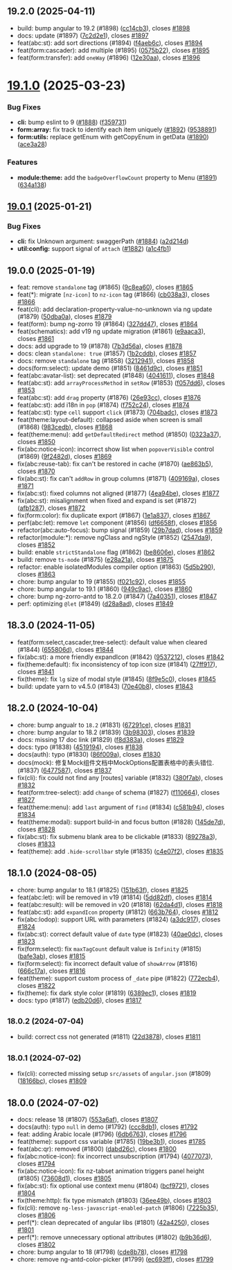 ## 19.2.0 (2025-04-11)

* build: bump angular to 19.2 (#1898) ([cc14cb3](https://github.com/ng-alain/delon/commit/cc14cb3)), closes [#1898](https://github.com/ng-alain/delon/issues/1898)
* docs: update (#1897) ([7c2d2e1](https://github.com/ng-alain/delon/commit/7c2d2e1)), closes [#1897](https://github.com/ng-alain/delon/issues/1897)
* feat(abc:st): add sort directions (#1894) ([f4aeb6c](https://github.com/ng-alain/delon/commit/f4aeb6c)), closes [#1894](https://github.com/ng-alain/delon/issues/1894)
* feat(form:cascader): add multiple (#1895) ([0575b22](https://github.com/ng-alain/delon/commit/0575b22)), closes [#1895](https://github.com/ng-alain/delon/issues/1895)
* feat(form:transfer): add `oneWay` (#1896) ([12e30aa](https://github.com/ng-alain/delon/commit/12e30aa)), closes [#1896](https://github.com/ng-alain/delon/issues/1896)



# [19.1.0](https://github.com/ng-alain/delon/compare/19.0.1...19.1.0) (2025-03-23)


### Bug Fixes

* **cli:** bump eslint to 9 ([#1888](https://github.com/ng-alain/delon/issues/1888)) ([f359731](https://github.com/ng-alain/delon/commit/f359731237aa4f8b68586416a947f466ddb5ef8b))
* **form:array:** fix track to identify each item uniquely ([#1892](https://github.com/ng-alain/delon/issues/1892)) ([9538891](https://github.com/ng-alain/delon/commit/95388910d6cc0d165d6120bde74745c0de6e42dd))
* **form:utils:** replace getEnum with getCopyEnum in getData ([#1890](https://github.com/ng-alain/delon/issues/1890)) ([ace3a28](https://github.com/ng-alain/delon/commit/ace3a288bca484fef40d0f506d4bcf07ac1b57e5))


### Features

* **module:theme:** add the `badgeOverflowCount` property to Menu ([#1891](https://github.com/ng-alain/delon/issues/1891)) ([634a138](https://github.com/ng-alain/delon/commit/634a138fa9d99abd6607afb5e0a6c87babb96b36))



## [19.0.1](https://github.com/ng-alain/delon/compare/19.0.0...19.0.1) (2025-01-21)


### Bug Fixes

* **cli:** fix Unknown argument: swaggerPath ([#1884](https://github.com/ng-alain/delon/issues/1884)) ([a2d214d](https://github.com/ng-alain/delon/commit/a2d214dea3ecdb04265cbc78b92d5e1e6def2279))
* **util:config:** support signal of `attach` ([#1882](https://github.com/ng-alain/delon/issues/1882)) ([a1c4fb1](https://github.com/ng-alain/delon/commit/a1c4fb113455bc1468e3ab0f600625d7b1cc1547))



## 19.0.0 (2025-01-19)

* feat: remove `standalone` tag (#1865) ([9c8ea60](https://github.com/ng-alain/delon/commit/9c8ea60)), closes [#1865](https://github.com/ng-alain/delon/issues/1865)
* feat(*): migrate `[nz-icon]` to `nz-icon` tag (#1866) ([cb038a3](https://github.com/ng-alain/delon/commit/cb038a3)), closes [#1866](https://github.com/ng-alain/delon/issues/1866)
* feat(cli): add declaration-property-value-no-unknown via ng update (#1879) ([50dba0a](https://github.com/ng-alain/delon/commit/50dba0a)), closes [#1879](https://github.com/ng-alain/delon/issues/1879)
* feat(form): bump ng-zorro 19 (#1864) ([327dd47](https://github.com/ng-alain/delon/commit/327dd47)), closes [#1864](https://github.com/ng-alain/delon/issues/1864)
* feat(schematics): add v19 ng update migration (#1861) ([e9aaca3](https://github.com/ng-alain/delon/commit/e9aaca3)), closes [#1861](https://github.com/ng-alain/delon/issues/1861)
* docs: add upgrade to 19 (#1878) ([7b3d56a](https://github.com/ng-alain/delon/commit/7b3d56a)), closes [#1878](https://github.com/ng-alain/delon/issues/1878)
* docs: clean `standalone: true` (#1857) ([1b2cddb](https://github.com/ng-alain/delon/commit/1b2cddb)), closes [#1857](https://github.com/ng-alain/delon/issues/1857)
* docs: remove `standalone` tag (#1858) ([3212941](https://github.com/ng-alain/delon/commit/3212941)), closes [#1858](https://github.com/ng-alain/delon/issues/1858)
* docs(form:select): update demo (#1851) ([8461d9c](https://github.com/ng-alain/delon/commit/8461d9c)), closes [#1851](https://github.com/ng-alain/delon/issues/1851)
* feat(abc:avatar-list): set deprecated (#1848) ([4041611](https://github.com/ng-alain/delon/commit/4041611)), closes [#1848](https://github.com/ng-alain/delon/issues/1848)
* feat(abc:st): add `arrayProcessMethod` in `setRow` (#1853) ([f057dd6](https://github.com/ng-alain/delon/commit/f057dd6)), closes [#1853](https://github.com/ng-alain/delon/issues/1853)
* feat(abc:st): add `drag` property (#1876) ([26e93cc](https://github.com/ng-alain/delon/commit/26e93cc)), closes [#1876](https://github.com/ng-alain/delon/issues/1876)
* feat(abc:st): add i18n in `pop` (#1874) ([f752c24](https://github.com/ng-alain/delon/commit/f752c24)), closes [#1874](https://github.com/ng-alain/delon/issues/1874)
* feat(abc:st): type `cell` support `click` (#1873) ([704badc](https://github.com/ng-alain/delon/commit/704badc)), closes [#1873](https://github.com/ng-alain/delon/issues/1873)
* feat(theme:layout-default): collapsed aside when screen is small (#1868) ([983cedb](https://github.com/ng-alain/delon/commit/983cedb)), closes [#1868](https://github.com/ng-alain/delon/issues/1868)
* feat(theme:menu): add `getDefaultRedirect` method (#1850) ([0323a37](https://github.com/ng-alain/delon/commit/0323a37)), closes [#1850](https://github.com/ng-alain/delon/issues/1850)
* fix(abc:notice-icon): incorrect show list when `popoverVisible` control (#1869) ([9f2482d](https://github.com/ng-alain/delon/commit/9f2482d)), closes [#1869](https://github.com/ng-alain/delon/issues/1869)
* fix(abc:reuse-tab): fix can't be restored in cache (#1870) ([ae863b5](https://github.com/ng-alain/delon/commit/ae863b5)), closes [#1870](https://github.com/ng-alain/delon/issues/1870)
* fix(abc:st): fix can't `addRow` in group columns (#1871) ([409169a](https://github.com/ng-alain/delon/commit/409169a)), closes [#1871](https://github.com/ng-alain/delon/issues/1871)
* fix(abc:st): fixed columns not aligned (#1877) ([4ea94be](https://github.com/ng-alain/delon/commit/4ea94be)), closes [#1877](https://github.com/ng-alain/delon/issues/1877)
* fix(abc:st): misalignment when fixed and expand is set (#1872) ([afb1287](https://github.com/ng-alain/delon/commit/afb1287)), closes [#1872](https://github.com/ng-alain/delon/issues/1872)
* fix(form:color): fix duplicate export (#1867) ([1e1a837](https://github.com/ng-alain/delon/commit/1e1a837)), closes [#1867](https://github.com/ng-alain/delon/issues/1867)
* perf(abc:let): remove `let` component (#1856) ([df6658f](https://github.com/ng-alain/delon/commit/df6658f)), closes [#1856](https://github.com/ng-alain/delon/issues/1856)
* refactor(abc:auto-focus): bump signal (#1859) ([29b7dad](https://github.com/ng-alain/delon/commit/29b7dad)), closes [#1859](https://github.com/ng-alain/delon/issues/1859)
* refactor(module:*): remove ngClass and ngStyle (#1852) ([2547da9](https://github.com/ng-alain/delon/commit/2547da9)), closes [#1852](https://github.com/ng-alain/delon/issues/1852)
* build: enable `strictStandalone` flag (#1862) ([be8606e](https://github.com/ng-alain/delon/commit/be8606e)), closes [#1862](https://github.com/ng-alain/delon/issues/1862)
* build: remove `ts-node` (#1875) ([e28a21a](https://github.com/ng-alain/delon/commit/e28a21a)), closes [#1875](https://github.com/ng-alain/delon/issues/1875)
* refactor: enable isolatedModules compiler option (#1863) ([5d5b290](https://github.com/ng-alain/delon/commit/5d5b290)), closes [#1863](https://github.com/ng-alain/delon/issues/1863)
* chore: bump angular to 19 (#1855) ([f021c92](https://github.com/ng-alain/delon/commit/f021c92)), closes [#1855](https://github.com/ng-alain/delon/issues/1855)
* chore: bump angular to 19.1 (#1860) ([949c9ac](https://github.com/ng-alain/delon/commit/949c9ac)), closes [#1860](https://github.com/ng-alain/delon/issues/1860)
* chore: bump ng-zorro-antd to 18.2.0 (#1847) ([7a40351](https://github.com/ng-alain/delon/commit/7a40351)), closes [#1847](https://github.com/ng-alain/delon/issues/1847)
* perf: optimizing `@let` (#1849) ([d28a8ad](https://github.com/ng-alain/delon/commit/d28a8ad)), closes [#1849](https://github.com/ng-alain/delon/issues/1849)



## 18.3.0 (2024-11-05)

* feat(form:select,cascader,tree-select): default value when cleared (#1844) ([655806d](https://github.com/ng-alain/delon/commit/655806d)), closes [#1844](https://github.com/ng-alain/delon/issues/1844)
* fix(abc:st): a more friendly expandIcon (#1842) ([9537212](https://github.com/ng-alain/delon/commit/9537212)), closes [#1842](https://github.com/ng-alain/delon/issues/1842)
* fix(theme:default): fix inconsistency of top icon size (#1841) ([27ff917](https://github.com/ng-alain/delon/commit/27ff917)), closes [#1841](https://github.com/ng-alain/delon/issues/1841)
* fix(theme): fix `lg` size of modal style (#1845) ([8f9e5c0](https://github.com/ng-alain/delon/commit/8f9e5c0)), closes [#1845](https://github.com/ng-alain/delon/issues/1845)
* build: update yarn to v4.5.0 (#1843) ([70e40b8](https://github.com/ng-alain/delon/commit/70e40b8)), closes [#1843](https://github.com/ng-alain/delon/issues/1843)



## 18.2.0 (2024-10-04)

* chore: bump angualr to `18.2` (#1831) ([67291ce](https://github.com/ng-alain/delon/commit/67291ce)), closes [#1831](https://github.com/ng-alain/delon/issues/1831)
* chore: bump angular to 18.2 (#1839) ([3b98303](https://github.com/ng-alain/delon/commit/3b98303)), closes [#1839](https://github.com/ng-alain/delon/issues/1839)
* docs: missing 17 doc link (#1829) ([f8d383a](https://github.com/ng-alain/delon/commit/f8d383a)), closes [#1829](https://github.com/ng-alain/delon/issues/1829)
* docs: typo (#1838) ([4519194](https://github.com/ng-alain/delon/commit/4519194)), closes [#1838](https://github.com/ng-alain/delon/issues/1838)
* docs(auth): typo (#1830) ([86f009a](https://github.com/ng-alain/delon/commit/86f009a)), closes [#1830](https://github.com/ng-alain/delon/issues/1830)
* docs(mock): 修复Mock组件文档中MockOptions配置表格中的表头错位. (#1837) ([6477587](https://github.com/ng-alain/delon/commit/6477587)), closes [#1837](https://github.com/ng-alain/delon/issues/1837)
* fix(cli): fix could not find any [routes] variable (#1832) ([380f7ab](https://github.com/ng-alain/delon/commit/380f7ab)), closes [#1832](https://github.com/ng-alain/delon/issues/1832)
* feat(form:tree-select): add `change` of schema (#1827) ([f110664](https://github.com/ng-alain/delon/commit/f110664)), closes [#1827](https://github.com/ng-alain/delon/issues/1827)
* feat(theme:menu): add `last` argument of `find` (#1834) ([c581b94](https://github.com/ng-alain/delon/commit/c581b94)), closes [#1834](https://github.com/ng-alain/delon/issues/1834)
* feat(theme:modal): support build-in and focus button (#1828) ([145de7d](https://github.com/ng-alain/delon/commit/145de7d)), closes [#1828](https://github.com/ng-alain/delon/issues/1828)
* fix(abc:st): fix submenu blank area to be clickable (#1833) ([89278a3](https://github.com/ng-alain/delon/commit/89278a3)), closes [#1833](https://github.com/ng-alain/delon/issues/1833)
* feat(theme): add `.hide-scrollbar` style (#1835) ([c4e07f2](https://github.com/ng-alain/delon/commit/c4e07f2)), closes [#1835](https://github.com/ng-alain/delon/issues/1835)



## 18.1.0 (2024-08-05)

* chore: bump angular to 18.1 (#1825) ([151b63f](https://github.com/ng-alain/delon/commit/151b63f)), closes [#1825](https://github.com/ng-alain/delon/issues/1825)
* feat(abc:let): will be removed in v19 (#1814) ([5dd82df](https://github.com/ng-alain/delon/commit/5dd82df)), closes [#1814](https://github.com/ng-alain/delon/issues/1814)
* feat(abc:result): will be removed in v20 (#1818) ([62da4d1](https://github.com/ng-alain/delon/commit/62da4d1)), closes [#1818](https://github.com/ng-alain/delon/issues/1818)
* feat(abc:st): add `expandIcon` property (#1812) ([663b764](https://github.com/ng-alain/delon/commit/663b764)), closes [#1812](https://github.com/ng-alain/delon/issues/1812)
* fix(abc:lodop): support URL with parameters (#1824) ([a3dc917](https://github.com/ng-alain/delon/commit/a3dc917)), closes [#1824](https://github.com/ng-alain/delon/issues/1824)
* fix(abc:st): correct default value of `date` type (#1823) ([40ae0dc](https://github.com/ng-alain/delon/commit/40ae0dc)), closes [#1823](https://github.com/ng-alain/delon/issues/1823)
* fix(form:select): fix `maxTagCount` default value is `Infinity` (#1815) ([bafe3ab](https://github.com/ng-alain/delon/commit/bafe3ab)), closes [#1815](https://github.com/ng-alain/delon/issues/1815)
* fix(form:select): fix incorrect default value of `showArrow` (#1816) ([666c17a](https://github.com/ng-alain/delon/commit/666c17a)), closes [#1816](https://github.com/ng-alain/delon/issues/1816)
* feat(theme): support custom process of `_date` pipe (#1822) ([772ecb4](https://github.com/ng-alain/delon/commit/772ecb4)), closes [#1822](https://github.com/ng-alain/delon/issues/1822)
* fix(theme): fix dark style color (#1819) ([6389ec1](https://github.com/ng-alain/delon/commit/6389ec1)), closes [#1819](https://github.com/ng-alain/delon/issues/1819)
* docs: typo (#1817) ([edb20d6](https://github.com/ng-alain/delon/commit/edb20d6)), closes [#1817](https://github.com/ng-alain/delon/issues/1817)



## <small>18.0.2 (2024-07-04)</small>

* build: correct css not generated (#1811) ([22d3878](https://github.com/ng-alain/delon/commit/22d3878)), closes [#1811](https://github.com/ng-alain/delon/issues/1811)



## <small>18.0.1 (2024-07-02)</small>

* fix(cli): corrected missing setup `src/assets` of `angular.json` (#1809) ([18166bc](https://github.com/ng-alain/delon/commit/18166bc)), closes [#1809](https://github.com/ng-alain/delon/issues/1809)



## 18.0.0 (2024-07-02)

* docs: release 18 (#1807) ([553a6af](https://github.com/ng-alain/delon/commit/553a6af)), closes [#1807](https://github.com/ng-alain/delon/issues/1807)
* docs(auth): typo `null` in demo (#1792) ([ccc8db1](https://github.com/ng-alain/delon/commit/ccc8db1)), closes [#1792](https://github.com/ng-alain/delon/issues/1792)
* feat: adding Arabic locale (#1796) ([6db6763](https://github.com/ng-alain/delon/commit/6db6763)), closes [#1796](https://github.com/ng-alain/delon/issues/1796)
* feat(theme): support css variable (#1785) ([19be3b1](https://github.com/ng-alain/delon/commit/19be3b1)), closes [#1785](https://github.com/ng-alain/delon/issues/1785)
* feat(abc:qr): removed (#1800) ([dabd26c](https://github.com/ng-alain/delon/commit/dabd26c)), closes [#1800](https://github.com/ng-alain/delon/issues/1800)
* fix(abc:notice-icon): fix incorrect unsubscription (#1794) ([4077073](https://github.com/ng-alain/delon/commit/4077073)), closes [#1794](https://github.com/ng-alain/delon/issues/1794)
* fix(abc:notice-icon): fix nz-tabset animation triggers panel height (#1805) ([73608d1](https://github.com/ng-alain/delon/commit/73608d1)), closes [#1805](https://github.com/ng-alain/delon/issues/1805)
* fix(abc:st): fix optional use context menu (#1804) ([bcf9721](https://github.com/ng-alain/delon/commit/bcf9721)), closes [#1804](https://github.com/ng-alain/delon/issues/1804)
* fix(theme:http): fix type mismatch (#1803) ([36ee49b](https://github.com/ng-alain/delon/commit/36ee49b)), closes [#1803](https://github.com/ng-alain/delon/issues/1803)
* fix(cli): remove `ng-less-javascript-enabled-patch` (#1806) ([7225b35](https://github.com/ng-alain/delon/commit/7225b35)), closes [#1806](https://github.com/ng-alain/delon/issues/1806)
* perf(*): clean deprecated of angular libs (#1801) ([42a4250](https://github.com/ng-alain/delon/commit/42a4250)), closes [#1801](https://github.com/ng-alain/delon/issues/1801)
* perf(*): remove unnecessary optional attributes (#1802) ([b9b36d6](https://github.com/ng-alain/delon/commit/b9b36d6)), closes [#1802](https://github.com/ng-alain/delon/issues/1802)
* chore: bump angular to 18 (#1798) ([cde8b78](https://github.com/ng-alain/delon/commit/cde8b78)), closes [#1798](https://github.com/ng-alain/delon/issues/1798)
* chore: remove ng-antd-color-picker (#1799) ([ec693ff](https://github.com/ng-alain/delon/commit/ec693ff)), closes [#1799](https://github.com/ng-alain/delon/issues/1799)


